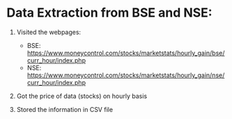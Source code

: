 # Data Extraction from BSE and NSE:

1. Visited the webpages:
    - BSE: https://www.moneycontrol.com/stocks/marketstats/hourly_gain/bse/curr_hour/index.php
    - NSE: https://www.moneycontrol.com/stocks/marketstats/hourly_gain/nse/curr_hour/index.php
    
2. Got the price of data (stocks) on hourly basis
3. Stored the information in CSV file
